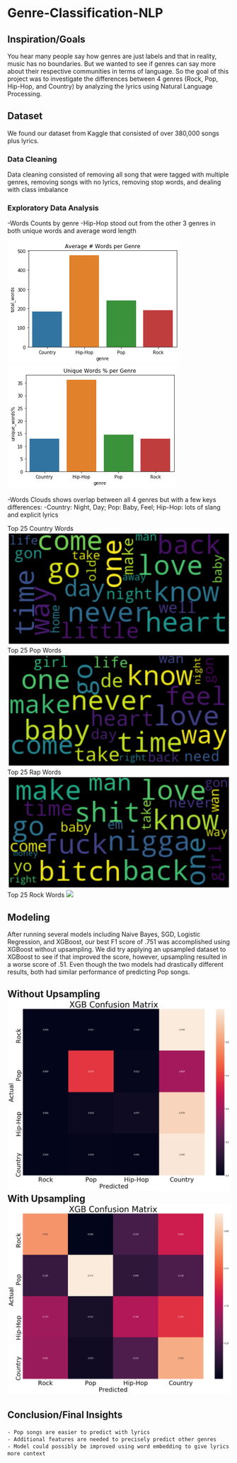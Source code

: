# Genre-Classification-NLP
## Inspiration/Goals
You hear many people say how genres are just labels and that in reality, music has no boundaries. But we wanted to see if genres can say more about their respective communities in terms of language. So the  goal of this project was to investigate the differences between 4 genres (Rock, Pop, Hip-Hop, and Country) by analyzing the lyrics using Natural Language Processing.

## Dataset
We found our dataset from Kaggle that consisted of over 380,000 songs plus lyrics. 

### Data Cleaning
Data cleaning consisted of removing all song that were tagged with multiple genres, removing songs with no lyrics, removing stop words, and dealing with class imbalance

### Exploratory Data Analysis

   -Words Counts by genre
    -Hip-Hop stood out from the other 3 genres in both unique words and average word length
        
![](/Images/avg_words_per_genre.png) ![](/Images/uniquewords_genre.png)
        
  
  -Words Clouds shows overlap between all 4 genres but with a few keys differences:
    -Country: Night, Day; Pop: Baby, Feel; Hip-Hop: lots of slang and explicit lyrics
        
Top 25 Country Words ![](/Images/top_25_country.png) Top 25 Pop Words![](/Images/top_25_pop.png) 
Top 25 Rap Words ![](/Images/top_25_rap.png) Top 25 Rock Words ![](/Images/rock.png)

        
## Modeling
After running several models including Naive Bayes, SGD, Logistic Regression, and XGBoost,
our best F1 score of .751 was accomplished using XGBoost without upsampling. We did try applying an upsampled dataset to XGBoost to see if that improved the score, however, upsampling resulted in a worse score of .51. Even though the two models had drastically different results, both had similar performance of predicting Pop songs.

## Without Upsampling ![](/Images/xgboost_confusion_matrix.png)  With Upsampling ![](/Images/xgboost_upsampled_confusion.png)

## Conclusion/Final Insights

    - Pop songs are easier to predict with lyrics
    - Additional features are needed to precisely predict other genres
    - Model could possibly be improved using word embedding to give lyrics more context

        

